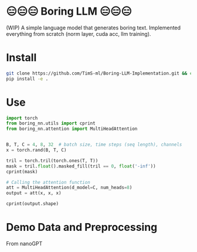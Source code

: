 # 😑😑😑 Boring LLM 😑😑😑 

(WIP) A simple language model that generates boring text. Implemented everything from scratch (norm layer, cuda acc, llm training).


# Install
```bash
git clone https://github.com/TimS-ml/Boring-LLM-Implementation.git && cd Boring-LLM-Implementation
pip install -e .
```


# Use
```python
import torch
from boring_nn.utils import cprint
from boring_nn.attention import MultiHeadAttention


B, T, C = 4, 8, 32  # batch size, time steps (seq length), channels
x = torch.rand(B, T, C)

tril = torch.tril(torch.ones(T, T))
mask = tril.float().masked_fill(tril == 0, float('-inf'))
cprint(mask)

# Calling the attention function
att = MultiHeadAttention(d_model=C, num_heads=8)
output = att(x, x, x)

cprint(output.shape)
```


# Demo Data and Preprocessing
From nanoGPT

